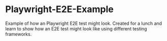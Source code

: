 # Playwright-E2E-Example

Example of how an Playwright E2E test might look. 
Created for a lunch and learn to show how an E2E test might look like using different testing frameworks.
